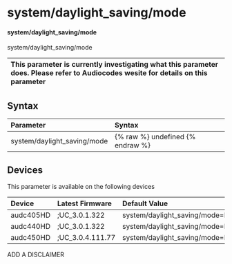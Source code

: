 ﻿---
description: system/daylight_saving/mode
search:
    keywords: ['system','daylight_saving','mode']
---

# system/daylight_saving/mode

#### system/daylight_saving/mode

system/daylight_saving/mode


| This parameter is currently investigating what this parameter does. Please refer to Audiocodes wesite for details on this parameter | 
| :--- |

## Syntax
| Parameter | Syntax |
| :--- | :--- |
|system/daylight_saving/mode | {% raw %} undefined {% endraw %}|

## Devices
This parameter is available on the following devices

| Device | Latest Firmware | Default Value |
|:---|:---|:---|
| audc405HD | ;UC_3.0.1.322 | system/daylight_saving/mode=FIXED 
| audc440HD | ;UC_3.0.1.322 | system/daylight_saving/mode=FIXED 
| audc450HD | ;UC_3.0.4.111.77 | system/daylight_saving/mode=FIXED 

ADD A DISCLAIMER
